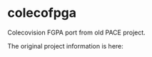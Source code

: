 # colecofpga
Colecovision FGPA port from old PACE project.

The original project information is here:

